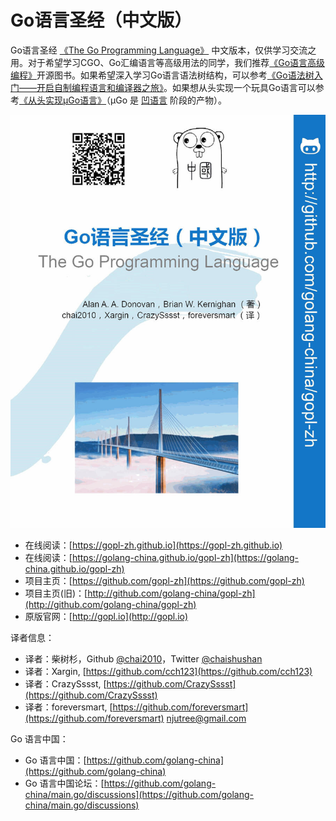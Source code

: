 # Go语言圣经（中文版）

Go语言圣经 [《The Go Programming Language》](http://gopl.io) 中文版本，仅供学习交流之用。对于希望学习CGO、Go汇编语言等高级用法的同学，我们推荐[《Go语言高级编程》](https://github.com/chai2010/advanced-go-programming-book)开源图书。如果希望深入学习Go语言语法树结构，可以参考[《Go语法树入门——开启自制编程语言和编译器之旅》](https://github.com/chai2010/go-ast-book)。如果想从头实现一个玩具Go语言可以参考[《从头实现µGo语言》](https://github.com/wa-lang/ugo-compiler-book)（µGo 是 [凹语言](https://wa-lang.org/) 阶段的产物）。

![](cover.jpg)

- 在线阅读：[https://gopl-zh.github.io](https://gopl-zh.github.io)
- 在线阅读：[https://golang-china.github.io/gopl-zh](https://golang-china.github.io/gopl-zh)
- 项目主页：[https://github.com/gopl-zh](https://github.com/gopl-zh)
- 项目主页(旧)：[http://github.com/golang-china/gopl-zh](http://github.com/golang-china/gopl-zh)
- 原版官网：[http://gopl.io](http://gopl.io)


译者信息：

- 译者：柴树杉，Github [@chai2010](https://github.com/chai2010)，Twitter [@chaishushan](https://twitter.com/chaishushan)
- 译者：Xargin, [https://github.com/cch123](https://github.com/cch123)
- 译者：CrazySssst, [https://github.com/CrazySssst](https://github.com/CrazySssst)
- 译者：foreversmart, [https://github.com/foreversmart](https://github.com/foreversmart) <njutree@gmail.com>

Go 语言中国：

- Go 语言中国：[https://github.com/golang-china](https://github.com/golang-china)
- Go 语言中国论坛：[https://github.com/golang-china/main.go/discussions](https://github.com/golang-china/main.go/discussions)

